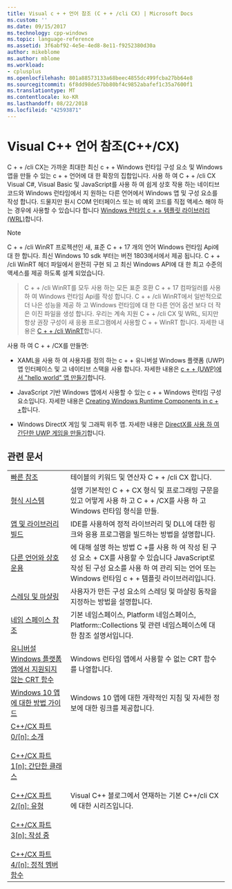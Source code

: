 ```yaml
---
title: Visual c + + 언어 참조 (C + + /cli CX) | Microsoft Docs
ms.custom: ''
ms.date: 09/15/2017
ms.technology: cpp-windows
ms.topic: language-reference
ms.assetid: 3f6abf92-4e5e-4ed8-8e11-f9252380d30a
author: mikeblome
ms.author: mblome
ms.workload:
- cplusplus
ms.openlocfilehash: 801a88573133a68beec4855dc499fcba27bb64e8
ms.sourcegitcommit: 6f8dd98de57bb80bf4c9852abafef1c35a7600f1
ms.translationtype: MT
ms.contentlocale: ko-KR
ms.lasthandoff: 08/22/2018
ms.locfileid: "42593871"
---
```

# <a name="visual-c-language-reference-ccx"></a>Visual C++ 언어 참조(C++/CX)

C + + /cli CX는 가까운 최대한 최신 c + + Windows 런타임 구성 요소 및 Windows 앱을 만들 수 있는 c + + 언어에 대 한 확장의 집합입니다. 사용 하 여 C + + /cli CX Visual C#, Visual Basic 및 JavaScript를 사용 하 여 쉽게 상호 작용 하는 네이티브 코드와 Windows 런타임에서 지 원하는 다른 언어에서 Windows 앱 및 구성 요소를 작성 합니다. 드물지만 원시 COM 인터페이스 또는 비 예외 코드를 직접 액세스 해야 하는 경우에 사용할 수 있습니다 합니다 [Windows 런타임 c + + 템플릿 라이브러리 (WRL)](../windows/windows-runtime-cpp-template-library-wrl.md)합니다.

> [!NOTE]
> C + + /cli WinRT 프로젝션인 새, 표준 C + + 17 개의 언어 Windows 런타임 Api에 대 한 합니다. 최신 Windows 10 sdk 부터는 버전 1803에서에서 제공 됩니다. C + + /cli WinRT 헤더 파일에서 완전히 구현 되 고 최신 Windows API에 대 한 최고 수준의 액세스를 제공 하도록 설계 되었습니다.

> C + + /cli WinRT를 모두 사용 하는 모든 표준 호환 C + + 17 컴파일러를 사용 하 여 Windows 런타임 Api를 작성 합니다. C + + /cli WinRT에서 일반적으로 더 나은 성능을 제공 하 고 Windows 런타임에 대 한 다른 언어 옵션 보다 더 작은 이진 파일을 생성 합니다. 우리는 계속 지원 C + + /cli CX 및 WRL, 되지만 항상 권장 구성이 새 응용 프로그램에서 사용할 C + + WinRT 합니다. 자세한 내용은 [C + + /cli WinRT](https://docs.microsoft.com/windows/uwp/cpp-and-winrt-apis/index)합니다.


사용 하 여 C + + /CX를 만들면:

- XAML을 사용 하 여 사용자를 정의 하는 c + + 유니버설 Windows 플랫폼 (UWP) 앱 인터페이스 및 고 네이티브 스택을 사용 합니다. 자세한 내용은 [c + + (UWP)에서 "hello world" 앱 만들기](/windows/uwp/get-started/create-a-basic-windows-10-app-in-cpp)합니다.

- JavaScript 기반 Windows 앱에서 사용할 수 있는 c + + Windows 런타임 구성 요소입니다. 자세한 내용은 [Creating Windows Runtime Components in c + +](/windows/uwp/winrt-components/creating-windows-runtime-components-in-cpp)합니다.

- Windows DirectX 게임 및 그래픽 위주 앱. 자세한 내용은 [DirectX를 사용 하 여 간단한 UWP 게임을 만들기](/windows/uwp/gaming/tutorial--create-your-first-metro-style-directx-game)합니다.

## <a name="related-articles"></a>관련 문서

|||
|-|-|
|[빠른 참조](../cppcx/quick-reference-c-cx.md)|테이블의 키워드 및 연산자 C + + /cli CX 합니다.|
|[형식 시스템](../cppcx/type-system-c-cx.md)|설명 기본적인 C + + CX 형식 및 프로그래밍 구문을 있고 어떻게 사용 하 고 C + + /CX를 사용 하 고 Windows 런타임 형식을 만들.|
|[앱 및 라이브러리 빌드](../cppcx/building-apps-and-libraries-c-cx.md)|IDE를 사용하여 정적 라이브러리 및 DLL에 대한 링크와 응용 프로그램을 빌드하는 방법을 설명합니다.|
|[다른 언어와 상호 운용](../cppcx/interoperating-with-other-languages-c-cx.md)|에 대해 설명 하는 방법 C +를 사용 하 여 작성 된 구성 요소 + CX를 사용할 수 있습니다 JavaScript로 작성 된 구성 요소를 사용 하 여 관리 되는 언어 또는 Windows 런타임 c + + 템플릿 라이브러리입니다.|
|[스레딩 및 마샬링](../cppcx/threading-and-marshaling-c-cx.md)|사용자가 만든 구성 요소의 스레딩 및 마샬링 동작을 지정하는 방법을 설명합니다.|
|[네임 스페이스 참조](../cppcx/namespaces-reference-c-cx.md)|기본 네임스페이스, Platform 네임스페이스, Platform::Collections 및 관련 네임스페이스에 대한 참조 설명서입니다.|
|[유니버설 Windows 플랫폼 앱에서 지원되지 않는 CRT 함수](../cppcx/crt-functions-not-supported-in-universal-windows-platform-apps.md)|Windows 런타임 앱에서 사용할 수 없는 CRT 함수를 나열합니다.|
|[Windows 10 앱에 대한 방법 가이드](http://msdn.microsoft.com/library/windows/apps/xaml/mt244352.aspx)|Windows 10 앱에 대한 개략적인 지침 및 자세한 정보에 대한 링크를 제공합니다.|
|[C++/CX 파트 0/\[n\]: 소개](https://blogs.msdn.microsoft.com/vcblog/2012/08/29/ccx-part-0-of-n-an-introduction/)<br /><br />[C++/CX 파트 1\[n\]: 간단한 클래스](https://blogs.msdn.microsoft.com/vcblog/2012/09/05/ccx-part-1-of-n-a-simple-class/)<br /><br />[C++/CX 파트 2/\[n\]: 유형](https://blogs.msdn.microsoft.com/vcblog/2012/09/17/ccx-part-2-of-n-types-that-wear-hats/)<br /><br />[C++/CX 파트 3\[n\]: 작성 중](https://blogs.msdn.microsoft.com/vcblog/2012/10/05/ccx-part-3-of-n-under-construction/)<br /><br />[C++/CX 파트 4/\[n\]: 정적 멤버 함수](https://blogs.msdn.microsoft.com/vcblog/2012/10/19/ccx-part-4-of-n-static-member-functions/)|Visual C++ 블로그에서 연재하는 기본 C++/cli CX에 대한 시리즈입니다.|
